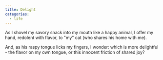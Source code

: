 ```yaml
---
title: Delight
categories:
  - life
---
```


As I shovel
my savory snack
into my mouth
like a happy animal,
I offer my hand,
redolent with flavor,
to "my" cat
(who shares his home
with me).

And,
as his raspy tongue
licks my fingers,
I wonder:
which is more delightful -
the flavor on my own tongue,
or this innocent friction
of shared joy?
